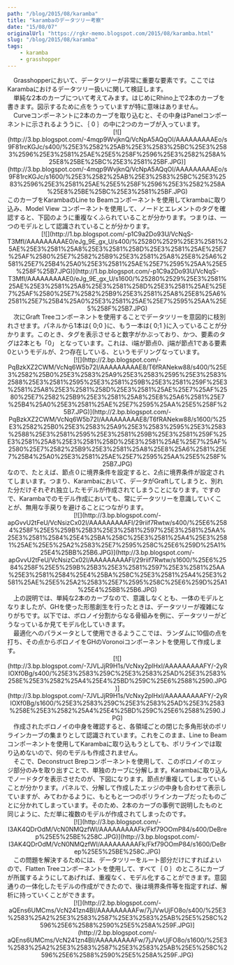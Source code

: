 ```yaml
---
path: "/blog/2015/08/karamba"
title: "karambaのデータツリー考察"
date: "15/08/07"
originalUrl: "https://rgkr-memo.blogspot.com/2015/08/karamba.html"
slug: "/blog/2015/08/karamba"
tags:
    - karamba
    - grasshopper
---
```

<div dir="ltr">　Grasshopperにおいて、データツリーが非常に重要な要素です。ここではKarambaにおけるデータツリー扱いに関して検証します。</div><div dir="ltr">　単純な2本のカーブについて考えてみます。はじめにRhino上で2本のカーブを書きます。図示するために点をうっていますが特に意味はありません。</div><div class="separator" style="clear: both; text-align: center;"></div><div dir="ltr">　Curveコンポーネントに2本のカーブを取り込むと、その中身はPanelコンポーネントに示されるよううに、｛ 0 ｝の中に2つのカーブが入っています。</div><div dir="ltr">  
</div><div class="separator" style="clear: both; text-align: center;">[![](http://3.bp.blogspot.com/-4mqp9WvjknQ/VcNpA5AQqOI/AAAAAAAAAEo/s9F81rcKGJc/s400/%25E3%2582%25AB%25E3%2583%25BC%25E3%2583%2596%25E3%2581%25AE%25E5%258F%2596%25E3%2582%258A%25E8%25BE%25BC%25E3%2581%25BF.JPG)](http://3.bp.blogspot.com/-4mqp9WvjknQ/VcNpA5AQqOI/AAAAAAAAAEo/s9F81rcKGJc/s1600/%25E3%2582%25AB%25E3%2583%25BC%25E3%2583%2596%25E3%2581%25AE%25E5%258F%2596%25E3%2582%258A%25E8%25BE%25BC%25E3%2581%25BF.JPG)</div><div dir="ltr">  
</div><div dir="ltr">このカーブをKarambaのLine to Beamコンポーネントを使用してkrambaに取り込み、Model View コンポーネントを使用して、ノードとエレメントのタグを確認すると、下図のように重複なくふられていることが分かります。つまりは、一つのモデルとして認識されていることが分かります。</div><div dir="ltr">  
</div><div class="separator" style="clear: both; text-align: center;">[![](http://1.bp.blogspot.com/-p1C9a2Do93U/VcNqS-T3MfI/AAAAAAAAAE0/eJg_9E_gx_U/s400/%25280%2529%25E3%2581%25AE%25E3%2581%25A8%25E3%2581%258D%25E3%2581%25AE%25E7%25AF%2580%25E7%2582%25B9%25E3%2581%25A8%25E8%25A6%2581%25E7%25B4%25A0%25E3%2581%25AE%25E7%2595%25AA%25E5%258F%25B7.JPG)](http://1.bp.blogspot.com/-p1C9a2Do93U/VcNqS-T3MfI/AAAAAAAAAE0/eJg_9E_gx_U/s1600/%25280%2529%25E3%2581%25AE%25E3%2581%25A8%25E3%2581%258D%25E3%2581%25AE%25E7%25AF%2580%25E7%2582%25B9%25E3%2581%25A8%25E8%25A6%2581%25E7%25B4%25A0%25E3%2581%25AE%25E7%2595%25AA%25E5%258F%25B7.JPG)</div><div dir="ltr">  
</div><div dir="ltr">　次にGraft Treeコンポーネントを使用することでデータツリーを意図的に枝別れさせます。パネルから1本は{ 0;0 }に、もう一本は{ 0;1 }に入っていることが分かります。このとき、タグを表示させると数字がかぶっており、かつ、要素のタグは2本とも「0」 となっています。これは、i端が節点0、j端が節点1である要素0というモデルが、2つ存在している、というモデリングなっています。</div><div dir="ltr">  
</div><div class="separator" style="clear: both; text-align: center;">[![](http://2.bp.blogspot.com/-PqBzkXZ2CWM/VcNq6W5b72I/AAAAAAAAAE8/T6fRANekw88/s400/%25E3%2582%25B0%25E3%2583%25A9%25E3%2583%2595%25E3%2583%2588%25E3%2581%2595%25E3%2581%259B%25E3%2581%259F%25E3%2581%25A8%25E3%2581%258D%25E3%2581%25AE%25E7%25AF%2580%25E7%2582%25B9%25E3%2581%25A8%25E8%25A6%2581%25E7%25B4%25A0%25E3%2581%25AE%25E7%2595%25AA%25E5%258F%25B7.JPG)](http://2.bp.blogspot.com/-PqBzkXZ2CWM/VcNq6W5b72I/AAAAAAAAAE8/T6fRANekw88/s1600/%25E3%2582%25B0%25E3%2583%25A9%25E3%2583%2595%25E3%2583%2588%25E3%2581%2595%25E3%2581%259B%25E3%2581%259F%25E3%2581%25A8%25E3%2581%258D%25E3%2581%25AE%25E7%25AF%2580%25E7%2582%25B9%25E3%2581%25A8%25E8%25A6%2581%25E7%25B4%25A0%25E3%2581%25AE%25E7%2595%25AA%25E5%258F%25B7.JPG)</div><div dir="ltr">  
</div><div dir="ltr">なので、たとえば、節点０に境界条件を設定すると、2点に境界条件が設定されてしまいます。つまり、Karambaにおいて、データがGraftしてしまうと、別れた分だけそれぞれ独立したモデルが作成されてしまうことになります。ですので、Karambaでのモデル作成においても、常にデータツリーを意識していくことが、無用な手戻りを避けることにつながります。</div><div dir="ltr">  
</div><div class="separator" style="clear: both; text-align: center;">[![](http://3.bp.blogspot.com/-apGvvU2tFeU/VcNsizCx02I/AAAAAAAAAFI/29riif7Rwtw/s400/%25E6%2584%258F%25E5%259B%25B3%25E3%2581%2597%25E3%2581%25AA%25E3%2581%2584%25E4%25BA%258C%25E3%2581%25A4%25E3%2581%25AE%25E5%25A2%2583%25E7%2595%258C%25E6%259D%25A1%25E4%25BB%25B6.JPG)](http://3.bp.blogspot.com/-apGvvU2tFeU/VcNsizCx02I/AAAAAAAAAFI/29riif7Rwtw/s1600/%25E6%2584%258F%25E5%259B%25B3%25E3%2581%2597%25E3%2581%25AA%25E3%2581%2584%25E4%25BA%258C%25E3%2581%25A4%25E3%2581%25AE%25E5%25A2%2583%25E7%2595%258C%25E6%259D%25A1%25E4%25BB%25B6.JPG)</div><div class="separator" style="clear: both; text-align: center;">  
</div><div class="separator" style="clear: both; text-align: left;">  
</div><div dir="ltr">　上の説明では、単純な2本のカーブなので、意識しなくとも、一体のモデルとなりましたが、GHを使った形態創生を行ったときは、データツリーが複雑になりがちです。以下では、ボロノイ分割からなる骨組みを例に、データツリーがどうなっているか見てモデル化していきます。</div><div dir="ltr">　最適化へのパラメータとして使用できるようここでは、ランダムに10個の点を打ち、その点からボロノイをGHのVoronoiコンポーネントを使用して作成します。</div><div dir="ltr">  
</div><div class="separator" style="clear: both; text-align: center;">[![](http://3.bp.blogspot.com/-7JVLJjR9H1s/VcNxy2plHxI/AAAAAAAAAFY/-2yRlOXf0Bg/s400/%25E3%2583%259C%25E3%2583%25AD%25E3%2583%258E%25E3%2582%25A4%25E4%25BD%259C%25E6%2588%2590.JPG)](http://3.bp.blogspot.com/-7JVLJjR9H1s/VcNxy2plHxI/AAAAAAAAAFY/-2yRlOXf0Bg/s1600/%25E3%2583%259C%25E3%2583%25AD%25E3%2583%258E%25E3%2582%25A4%25E4%25BD%259C%25E6%2588%2590.JPG)</div><div dir="ltr">  
</div><div dir="ltr">　作成されたボロノイの中身を確認すると、各領域ごとの閉じた多角形状のポリラインカーブの集まりとして認識されています。これをこのまま、Line to Beamコンポーネントを使用してKarambaに取り込もうとしても、ポリラインでは取り込めないので、何のモデルも作成されません。</div><div dir="ltr">　そこで、Deconstruct Brepコンポーネントを使用して、このボロノイのエッジ部分のみを取り出すことで、単独のカーブに分解します。Karambaに取り込んでノードタグを表示させたのが、下図になります。節点が重複してしまっていることが分かります。パネルで、分解して作成したエッジの中身も合わせて表示していますが、みてわかるように、もともと一つのポリラインカーブだったものごとに分かれてしまっています。そのため、2本のカーブの事例で説明したものと同じように、ただ単に複数のモデルが作成されてしまったのです。</div><div dir="ltr">  
</div><div class="separator" style="clear: both; text-align: center;">[![](http://3.bp.blogspot.com/-I3AK4QDrOdM/VcN0NMQzfWI/AAAAAAAAAFk/Fkf79OOmP84/s400/DeBrep%25E5%25BE%258C.JPG)](http://3.bp.blogspot.com/-I3AK4QDrOdM/VcN0NMQzfWI/AAAAAAAAAFk/Fkf79OOmP84/s1600/DeBrep%25E5%25BE%258C.JPG)</div><div dir="ltr">  
</div><div dir="ltr">　この問題を解決するためには、データツリーをルート部分だけにすればよいので、Flatten Treeコンポーネントを使用して、すべて｛ 0 ｝のところにカーブが所属するようにしてあげれば、重複なく、モデル化することができます。意図通りの一体化したモデルの作成ができたので、後は境界条件等を指定すれば、解析に持っていくことができます。</div><div dir="ltr">  
</div><div class="separator" style="clear: both; text-align: center;">[![](http://2.bp.blogspot.com/-aQEns6UMCms/VcN241zn4BI/AAAAAAAAAFw/7jJVwUjFO8o/s400/%25E3%2583%25A2%25E3%2583%2587%25E3%2583%25AB%25E5%258C%2596%25E6%2588%2590%25E5%258A%259F.JPG)](http://2.bp.blogspot.com/-aQEns6UMCms/VcN241zn4BI/AAAAAAAAAFw/7jJVwUjFO8o/s1600/%25E3%2583%25A2%25E3%2583%2587%25E3%2583%25AB%25E5%258C%2596%25E6%2588%2590%25E5%258A%259F.JPG)</div><div dir="ltr">  
</div><div dir="ltr">　</div>